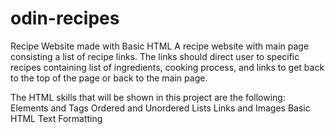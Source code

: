 # odin-recipes
Recipe Website made with Basic HTML
A recipe website with main page consisting a list of recipe links. The links should direct user to specific recipes containing list of ingredients, cooking process, and links to get back to the top of the page or back to the main page.

The HTML skills that will be shown in this project are the following:
Elements and Tags
Ordered and Unordered Lists
Links and Images
Basic HTML Text Formatting